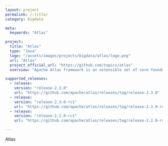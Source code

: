 ```yaml
---
layout: project
permalink: /:title/
category: bigdata

meta:
  keywords: "Atlas"

project:
  title: "Atlas"
  type: "Java"
  logo: "/assets/images/projects/bigdata/atlas/logo.png"
  url: "Atlas"
  project_official_url: "https://github.com/topics/atlas"
  overview: "Apache Atlas framework is an extensible set of core foundational governance services –enabling enterprises to effectively and efficiently meet their compliance requirements within Hadoop and allows integration with the whole enterprise data ecosystem."

supported_releases:
  - release:
    version: "release-2.3.0"
    url: "https://github.com/apache/atlas/releases/tag/release-2.3.0"
  - release:
    version: "release-2.3.0-rc1"
    url: "https://github.com/apache/atlas/releases/tag/release-2.3.0-rc1"
  - release:
    version: "release-2.2.0-rc1"
    url: "https://github.com/apache/atlas/releases/tag/release-2.2.0-rc1"

---
```


<p>Atlas</p>

